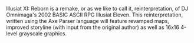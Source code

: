 Illusiat XI: Reborn is a remake, or as we like to call it, reinterpretation, of DJ Omnimaga's 2002 BASIC ASCII RPG Illusiat Eleven. This reinterpretation, written using the Axe Parser language will feature revamped maps, improved storyline (with input from the original author) as well as 16x16 4-level grayscale graphics.
